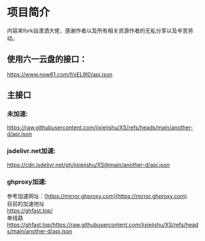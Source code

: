 # 项目简介  
内容来fork自潇洒大佬，感谢作者以及所有相关资源作者的无私分享以及辛苦劳动。    


## 使用六一云盘的接口：  
https://www.now61.com/f/xEL9I0/api.json    



## 主接口    
### 未加速:    
https://raw.githubusercontent.com/jixiejishu/XS/refs/heads/main/another-d/api.json 
   

### jsdelivr.net加速:    
https://cdn.jsdelivr.net/gh/jixiejishu/XS@main/another-d/api.json    
   

### ghproxy加速:    
参考加速网址：[https://mirror.ghproxy.com](https://mirror.ghproxy.com)    
目前的加速地址   
https://ghfast.top/    
单线路    
https://ghfast.top/https://raw.githubusercontent.com/jixiejishu/XS/refs/heads/main/another-d/api.json    


